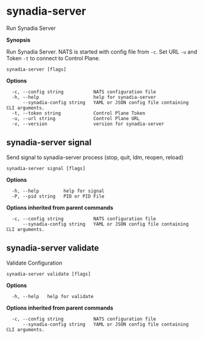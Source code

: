 # synadia-server

Run Synadia Server

**Synopsis**

Run Synadia Server. NATS is started with config file from `-c`. Set URL `-u` and Token `-t` to connect to Control Plane.

```
synadia-server [flags]
```

**Options**

```
  -c, --config string           NATS configuration file
  -h, --help                    help for synadia-server
      --synadia-config string   YAML or JSON config file containing CLI arguments.
  -t, --token string            Control Plane Token
  -u, --url string              Control Plane URL
  -v, --version                 version for synadia-server
```

## synadia-server signal

Send signal to synadia-server process (stop, quit, ldm, reopen, reload)

```
synadia-server signal [flags]
```

**Options**

```
  -h, --help         help for signal
  -P, --pid string   PID or PID File
```

**Options inherited from parent commands**

```
  -c, --config string           NATS configuration file
      --synadia-config string   YAML or JSON config file containing CLI arguments.
```

## synadia-server validate

Validate Configuration

```
synadia-server validate [flags]
```

**Options**

```
  -h, --help   help for validate
```

**Options inherited from parent commands**

```
  -c, --config string           NATS configuration file
      --synadia-config string   YAML or JSON config file containing CLI arguments.
```

